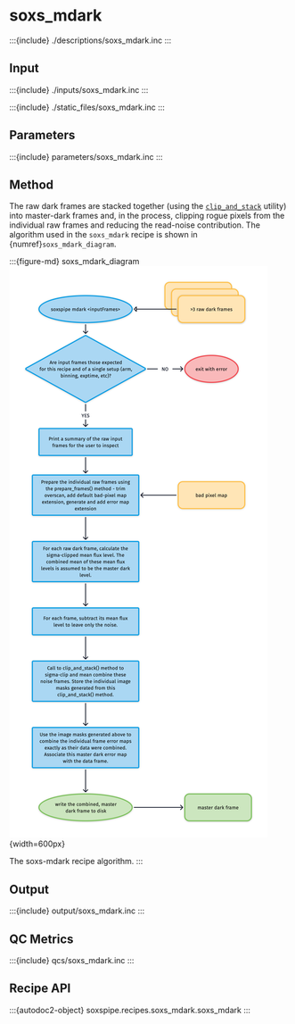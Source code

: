# soxs_mdark

:::{include} ./descriptions/soxs_mdark.inc
:::


## Input

:::{include} ./inputs/soxs_mdark.inc
:::

:::{include} ./static_files/soxs_mdark.inc
:::


## Parameters

:::{include} parameters/soxs_mdark.inc
:::


## Method

The raw dark frames are stacked together (using the [`clip_and_stack`](../utils/clip_and_stack.md) utility) into master-dark frames and, in the process, clipping rogue pixels from the individual raw frames and reducing the read-noise contribution. The algorithm used in the `soxs_mdark` recipe is shown in {numref}`soxs_mdark_diagram`.

:::{figure-md} soxs_mdark_diagram
![](soxs_mdark.png){width=600px}

The soxs-mdark recipe algorithm.
:::

## Output

:::{include} output/soxs_mdark.inc
:::



## QC Metrics


:::{include} qcs/soxs_mdark.inc
:::


## Recipe API

:::{autodoc2-object} soxspipe.recipes.soxs_mdark.soxs_mdark
:::
